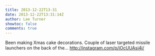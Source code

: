 ```yaml
---
title: 2013-12-22T13-31
date: 2013-12-22T13:31:14Z
author: Lee Turner
showtoc: false
comments: true
---
```


Been making Xmas cake decorations. Couple of laser targeted missile launchers on the back of the… http://instagram.com/p/iOcUUAsi4j/

